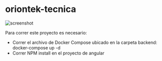 # oriontek-tecnica
![screenshot](https://i.imgur.com/ECXach9.png)

Para correr este proyecto es necesario:
- Correr el archivo de Docker Compose ubicado en la carpeta backend: docker-compose up -d
- Correr NPM install en el proyecto de angular
